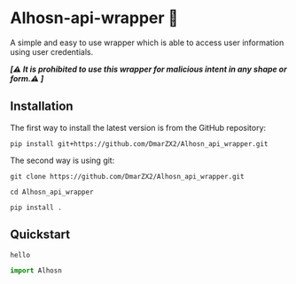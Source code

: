 # Alhosn-api-wrapper :cowboy_hat_face:	
A simple and easy to use wrapper which is able to access user information using user credentials.  

**_[:warning:	It is prohibited to use this wrapper for malicious intent in any shape or form.:warning:	]_**


Installation
------------

The first way to install the latest version is from the GitHub repository:

    pip install git+https://github.com/DmarZX2/Alhosn_api_wrapper.git
    
    
The second way is using git:

    git clone https://github.com/DmarZX2/Alhosn_api_wrapper.git
    
    cd Alhosn_api_wrapper
    
    pip install .
    
    
    
    
    
## Quickstart

    hello
```python
import Alhosn
```

